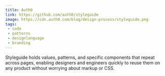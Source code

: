 ```yaml
---
title: Auth0
link: https://github.com/auth0/styleguide
image: https://cdn.auth0.com/blog/design-process/styleguide.png
tags:
 - code
 - patterns
 - designlanguage
 - branding
---
```


Styleguide holds values, patterns, and specific components that repeat across pages, enabling designers and engineers quickly to reuse them on any product without worrying about markup or CSS.